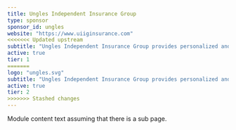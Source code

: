 ```yaml
---
title: Ungles Independent Insurance Group
type: sponsor
sponsor_id: ungles
website: "https://www.uiiginsurance.com"
<<<<<<< Updated upstream
subtitle: "Ungles Independent Insurance Group provides personalized and commercial insurance to the Goddard, KS community, and surrounding areas."
active: true
tier: 1
=======
logo: "ungles.svg"
subtitle: "Ungles Independent Insurance Group provides personalized and commercial insurance to the Goddard, KS community, and surrounding areas."
active: true
tier: 2
>>>>>>> Stashed changes
---
```

Module content text assuming that there is a sub page.